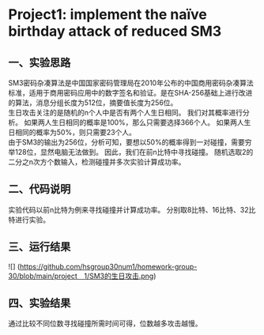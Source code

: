 # Project1: implement the naïve birthday attack of reduced SM3
## 一、实验思路
SM3密码杂凑算法是中国国家密码管理局在2010年公布的中国商用密码杂凑算法标准，适用于商用密码应用中的数字签名和验证。是在SHA-256基础上进行改进的算法，消息分组长度为512位，摘要值长度为256位。<br>
生日攻击关注的是随机的n个人中是否有两个人生日相同。
我们对其概率进行分析。
如果两人生日相同的概率是100%，那么只需要选择366个人。
如果两人生日相同的概率为50%，则只需要23个人。<br>
由于SM3的输出为256位，分析可知，要想以50%的概率得到一对碰撞，需要穷举128位，显然电脑无法做到。
因此，我们在前n比特中寻找碰撞。
随机选取2的二分之n次方个数输入，检测碰撞并多次实验计算成功率。<br>
## 二、代码说明
实验代码以前n比特为例来寻找碰撞并计算成功率。
分别取8比特、16比特、32比特进行实验。<br>
## 三、运行结果
![]
(https://github.com/hsgroup30num1/homework-group-30/blob/main/project　1/SM3的生日攻击.png)
## 四、实验结果
通过比较不同位数寻找碰撞所需时间可得，位数越多攻击越慢。
